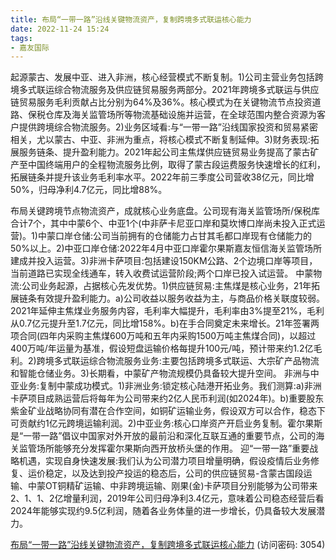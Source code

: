 ```yaml
---
title: 布局“一带一路”沿线关键物流资产，复制跨境多式联运核心能力
date: 2022-11-24 15:24
tags:
- 嘉友国际
---
```

起源蒙古、发展中亚、进入非洲，核心经营模式不断复制。1)公司主营业务包括跨境多式联运综合物流服务及供应链贸易服务两部分。2021年跨境多式联运与供应链贸易服务毛利贡献占比分别为64%及36%。核心模式为在关键物流节点投资道路、保税仓库及海关监管场所等物流基础设施并运营，在全球范围内整合资源为客户提供跨境综合物流服务。2)业务区域看:与“一带一路”沿线国家投资和贸易紧密相关，尤以蒙古、中亚、非洲为重点，将核心模式不断复制延伸。3)财务表现:拓展服务链条、提升盈利能力。2021年起公司主焦煤供应链贸易业务提高了蒙古矿产至中国终端用户的全程物流服务比例，取得了蒙古段运费服务快速增长的红利，拓展链条并提升该业务毛利率水平。2022年前三季度公司营收38亿元，同比增50%，归母净利4.7亿元，同比增88%。
<!-- more -->
布局关键跨境节点物流资产，成就核心业务底盘。公司现有海关监管场所/保税库合计7个，其中中蒙6个、中亚1个(中非萨卡尼亚口岸和莫坎博口岸尚未投入正式运营)。1)中蒙口岸仓储:公司当前拥有的仓储能力占甘其毛都口岸现有仓储能力的50%以上。2)中亚口岸仓储:2022年4月中亚口岸霍尔果斯嘉友恒信海关监管场所建成并投入运营。3)非洲卡萨项目:包括建设150KM公路、2个边境口岸等项目，当前道路已实现全线通车，转入收费试运营阶段;两个口岸已投入试运营。
中蒙物流:公司业务起源，占据核心先发优势。1)供应链贸易:主焦煤是核心业务，21年拓展链条有效提升盈利能力。a)公司收益以服务收益为主，与商品价格关联度较弱。2021年延伸主焦煤业务服务内容，毛利率大幅提升，毛利率由3%提至21%，毛利从0.7亿元提升至1.7亿元，同比增158%。b)在手合同奠定未来增长。21年签署两项合同(四年内采购主焦煤600万吨和五年内采购1500万吨主焦煤合同)，以超过400万吨/年运量为基准，假设短盘运输价格每提升100元/吨，预计带来约1.2亿毛利。2)跨境多式联运综合物流服务业务:主要包括跨境多式联运、大宗矿产品物流和智能仓储业务。3)长期看，中蒙矿产物流规模仍具备较大提升空间。
非洲与中亚业务:复制中蒙成功模式。1)非洲业务:锁定核心陆港开拓业务。我们测算:a)非洲卡萨项目成熟运营后将每年为公司带来约2亿人民币利润(如2024年)。b)重要股东紫金矿业战略协同有潜在合作空间，如铜矿运输业务，假设双方可以合作，稳态下可贡献约1亿元跨境运输利润。2)中亚业务:核心口岸资产开启业务复制。霍尔果斯是“一带一路”倡议中国家对外开放的最前沿和深化互联互通的重要节点，公司的海关监管场所能够充分发挥霍尔果斯向西开放桥头堡的作用。
迎“一带一路”重要战略机遇，实现自身快速发展:我们认为公司潜力项目增量明确，假设疫情后业务修复、运价稳定，以及达到投产投运的稳态后，公司的供应链贸易-含蒙古国段运输、中蒙OT铜精矿运输、中非跨境运输、刚果(金)卡萨项目分别能够为公司带来2、1、1、2亿增量利润，2019年公司归母净利3.4亿元，意味着公司稳态经营后看2024年能够实现约9.5亿利润，随着各业务体量的进一步增长，仍具备较大发展潜力。

[布局“一带一路”沿线关键物流资产，复制跨境多式联运核心能力](https://url12.ctfile.com/f/3948612-730904015-b76eee?p=3054)
(访问密码: 3054)

